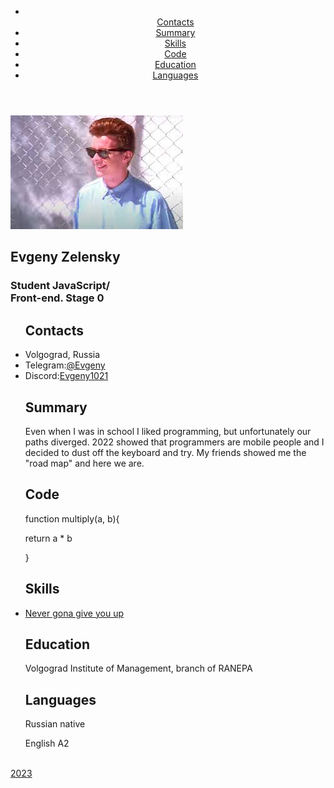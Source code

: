 <!DOCTYPE html>
<html lang="en">

<head>
  <meta charset="UTF-8">
  <meta name="viewport" content="width=device-width, initial-scale=1.0">
  <link rel="stylesheet" href="style.css">
  <link rel="icon" href="./assets/favicon.ico">
  <title>CV</title>
</head>
<body>
  <header class="header">
    <div class="container header-container">
      <nav class="nav">
        <ul class="nav-list">
          <li></li><a href="#contacts" class="nav-link">Contacts</a></li>
          <li><a href="#summary" class="nav-link">Summary</a></li>
          <li><a href="#skills" class="nav-link">Skills</a></li>
          <li><a href="#code" class="nav-link">Code</a></li>
          <li><a href="#education" class="nav-link">Education</a></li>
          <li><a href="#languages" class="nav-link">Languages</a></li>
        </ul>
      </nav>
    </div>
  </header>
  <main class="main">
    <div class="container main-container">
      <section class="section-profile" id="profile">
        <div class="section-profile-title" id="parent">
          <img src="assets/img/photo.jpg" alt="my photo">
          <div>
            <h1>Evgeny Zelensky</h1>
            <h3>Student JavaScript/<br>Front-end. Stage 0</h3>
          </div>
        </div>
      </section>
      <section class="section" id="Contacts">
        <ul class="section-list">
          <h2>Contacts</h2>
          <li>Volgograd, Russia</li>
          <li>Telegram:<a href="https://t.me/endurancew">@Evgeny</a></li>
          <li>Discord:<a href="https://discordapp.com/users/242690824352169984/">Evgeny1021</a></li>
        </ul>
      </section>
      <section class="section" id="Summary">
        <ul class="section-list">
          <h2>Summary</h2>
          <p>Even when I was in school I liked programming, but unfortunately our paths diverged. 2022 showed that
            programmers are mobile people and I decided to dust off the keyboard and try. My friends showed me the "road
            map" and here we are.</p>
        </ul>
      </section>
      <section class="section" id="Code">
        <ul class="section-list">
          <h2>Code</h2>
          <p>function multiply(a, b){</p>
          <p> return a * b</p>
          <p>}</p>
        </ul>
      </section>
      <section class="section" id="Skills">
        <ul class="section-list">
          <h2>Skills</h2>
          <li><a href="https://youtu.be/dQw4w9WgXcQ">Never gona give you up</a></li>
        </ul>
      </section>
      <section class="section" id="Education">
        <ul class="section-list">
          <h2>Education</h2>
          <p>Volgograd Institute of Management, branch of RANEPA</p>
        </ul>
      </section>
      <section class="section" id="Languages">
        <ul class="section-list">
          <h2>Languages</h2>
          <p>Russian native</p>
          <p>English A2</p>
        </ul>
      </section>
    </div>
  </main>
  <footer class ="footer">
    <div class="container footer-container">
      <div>
        <a href="https://github.com/Evgeny1021" class="git nav-link"><br>2023</a>
      </div>
      <div style="width:100px;height:156px; display: flex;flex-direction: row-reverse;">
        <a href="https://rs.school/js/" class="footerrss"></a>
      </div>
    </div>
  </footer>
</body>
</html>
